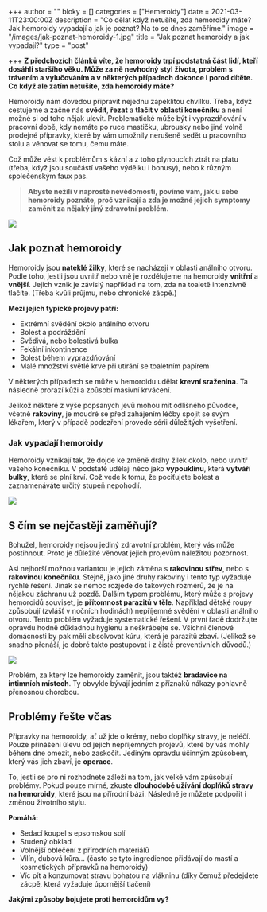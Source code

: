 +++
author = ""
bloky = []
categories = ["Hemeroidy"]
date = 2021-03-11T23:00:00Z
description = "Co dělat když netušíte, zda hemoroidy máte? Jak hemoroidy vypadají a jak je poznat? Na to se dnes zaměříme."
image = "/images/jak-poznat-hemoroidy-1.jpg"
title = "Jak poznat hemoroidy a jak vypadají?"
type = "post"

+++
**Z předchozích článků víte, že hemoroidy trpí podstatná část lidí, kteří dosáhli staršího věku. Může za ně nevhodný styl života, problém s trávením a vylučováním a v některých případech dokonce i porod dítěte. Co když ale zatím netušíte, zda hemoroidy máte?**

Hemoroidy nám dovedou připravit nejednu zapeklitou chvilku. Třeba, když cestujeme a začne nás **svědit**, **řezat** a **tlačit v oblasti konečníku** a není možné si od toho nějak ulevit. Problematické může být i vyprazdňování v pracovní době, kdy nemáte po ruce mastičku, ubrousky nebo jiné volně prodejné přípravky, které by vám umožnily nerušeně sedět u pracovního stolu a věnovat se tomu, čemu máte.

Což může vést k problémům s kázní a z toho plynoucích ztrát na platu (třeba, když jsou součástí vašeho výdělku i bonusy), nebo k různým společenským faux pas.

> **Abyste nežili v naprosté nevědomosti, povíme vám, jak u sebe hemoroidy poznáte, proč vznikají a zda je možné jejich symptomy zaměnit za nějaký jiný zdravotní problém.**

![](/images/co-jsou-to-hemoroidy.jpg)

## Jak poznat hemoroidy

Hemoroidy jsou **nateklé žilky**, které se nacházejí v oblasti análního otvoru. Podle toho, jestli jsou uvnitř nebo vně je rozdělujeme na hemoroidy **vnitřní** a **vnější**. Jejich vznik je závislý například na tom, zda na toaletě intenzivně tlačíte. (Třeba kvůli průjmu, nebo chronické zácpě.)

**Mezi jejich typické projevy patří:**

* Extrémní svědění okolo análního otvoru
* Bolest a podráždění
* Svědivá, nebo bolestivá bulka
* Fekální inkontinence
* Bolest během vyprazdňování
* Malé množství světlé krve při utírání se toaletním papírem

V některých případech se může v hemoroidu udělat **krevní sraženina**. Ta následně prorazí kůži a způsobí masivní krvácení.

Jelikož některé z výše popsaných jevů mohou mít odlišného původce, včetně **rakoviny**, je moudré se před zahájením léčby spojit se svým lékařem, který v případě podezření provede sérii důležitých vyšetření.

### Jak vypadají hemoroidy

  
Hemoroidy vznikají tak, že dojde ke změně dráhy žilek okolo, nebo uvnitř vašeho konečníku. V podstatě udělají něco jako **vypouklinu**, která **vytváří bulky**, které se plní krví. Což vede k tomu, že pociťujete bolest a zaznamenáváte určitý stupeň nepohodlí.

![](/images/jak-vypadaji-hemoroidy.jpg)

## S čím se nejčastěji zaměňují?

Bohužel, hemoroidy nejsou jediný zdravotní problém, který vás může postihnout. Proto je důležité věnovat jejich projevům náležitou pozornost.

Asi nejhorší možnou variantou je jejich záměna s **rakovinou střev**, nebo s **rakovinou konečníku**. Stejně, jako jiné druhy rakoviny i tento typ vyžaduje rychlé řešení. Jinak se nemoc rozjede do takových rozměrů, že je na nějakou záchranu už pozdě. Dalším typem problému, který může s projevy hemoroidů souviset, je **přítomnost parazitů v těle**. Například dětské roupy způsobují (zvlášť v nočních hodinách) nepříjemné svědění v oblasti análního otvoru. Tento problém vyžaduje systematické řešení. V první řadě dodržujte opravdu hodně důkladnou hygienu a neškrábejte se. Všichni členové domácnosti by pak měli absolvovat kúru, která je parazitů zbaví. (Jelikož se snadno přenáší, je dobré takto postupovat i z čistě preventivních důvodů.)

![](/images/s-cim-se-zamenuji-hemoroidy.jpg)

Problém, za který lze hemoroidy zaměnit, jsou taktéž **bradavice na intimních místech**. Ty obvykle bývají jedním z příznaků nákazy pohlavně přenosnou chorobou.

## Problémy řešte včas

Přípravky na hemoroidy, ať už jde o krémy, nebo doplňky stravy, je neléčí. Pouze přinášení úlevu od jejich nepříjemných projevů, které by vás mohly během dne omezit, nebo zaskočit. Jediným opravdu účinným způsobem, který vás jich zbaví, je **operace**.

To, jestli se pro ni rozhodnete záleží na tom, jak velké vám způsobují problémy. Pokud pouze mírné, zkuste **dlouhodobé užívání doplňků stravy na hemoroidy**, které jsou na přírodní bázi. Následně je můžete podpořit i změnou životního stylu.

**Pomáhá:**

* Sedací koupel s epsomskou solí
* Studený obklad
* Volnější oblečení z přírodních materiálů
* Vilín, dubová kůra… (často se tyto ingredience přidávají do mastí a kosmetických přípravků na hemoroidy)
* Víc pít a konzumovat stravu bohatou na vlákninu (díky čemuž předejdete zácpě, která vyžaduje úpornější tlačení)

**Jakými způsoby bojujete proti hemoroidům vy?**